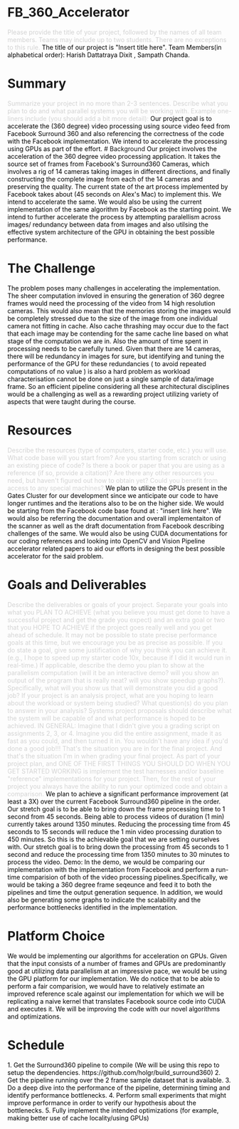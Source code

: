 
# FB_360_Accelerator

<span style="color:lightgray">
Please provide the title of your project, followed by the names of all team members. Teams may include up to two students. There are no exceptions to this rule.
</span>

<span style="color:black">
The title of our project is "Insert title here".
</span>

<span style="color:black">
Team Members(in alphabetical order): Harish Dattatraya Dixit , Sampath Chanda. 
</span>


# Summary

<span style="color:lightgray">
Summarize your project in no more than 2-3 sentences. Describe what you plan to do and what parallel systems you will be working with. Example one-liners include (you should add a bit more detail):
</span>

<span style="color:black">
Our project goal is to accelerate the (360 degree) video processing using source video feed from Facebook Surround 360
and also referencing the correctness of the code with the Facebook implementation. We intend to accelerate the processing
using GPUs as part of the effort.
</span>
<!---
<span style="color:lightgray">
We are going to implement an optimized Smoothed Particle Hydrodynamics fluid solver on the NVIDIA GPUs in the lab.
We are going port the Go runtime to Blacklight.
We are going to create optimized implementations of sparse-matrix multiplication on both GPU and multi-core CPU platforms, and perform a detailed analysis of both systems' performance characteristics.
We are going to back-engineer the unpublished machine specifications of the GPU in the tablet my partner just purchased.
We are going to implement two possible algorithms for a real-time computer vision application on a mobile device and measure their energy consumption in the lab.
</span>
-->
# Background
<span style="color:black">
Our project involves the acceleration of the 360 degree video processing application. It takes the source set of frames
from Facebook's Surround360 Cameras, which involves a rig of 14 cameras taking images in different directions, and finally 
constructing the complete image from each of the 14 cameras and preserving the quality. The current state of the art 
process implemented by Facebook takes about (45 seconds on Alex's Mac) to implement this. We intend to accelerate the same.
We would also be using the current implementation of the same algorithm by Facebook as the starting point. We intend to 
further accelerate the process by attempting paralellism across images/ redundancy between data from images and also utilsing
the effective system architecture of the GPU in obtaining the best possible performance.
</span>
<!---
<span style="color:lightgray">
If your project involves accelerating a compute-intensive application, describe the application or piece of the application you are going to implement in more detail. This description need only be a few paragraphs. It might be helpful to include a block diagram or pseudocode of the basic idea. An important detail is what aspects of the problem might benefit from parallelism? and why?
</span>
-->

# The Challenge
<!---
<span style="color:lightgray">
Describe why the problem is challenging. What aspects of the problem might make it difficult to parallelize? In other words, what to you hope to learn by doing the project?
</span>
<span style="color:lightgray">
Describe the workload: what are the dependencies, what are its memory access characteristics? (is there locality? is there a high communication to computation ratio?), is there divergent execution?
Describe constraints: What are the properties of the system that make mapping the workload to it challenging?
</span>
-->
<span style="color:black">
The problem poses many challenges in accelerating the implementation. The sheer computation invloved in ensuring the generation
of 360 degree frames would need the processing of the video from 14 high resolution cameras. This would also mean that the 
memories storing the images would be completely stressed due to the size of the image from one individual camera not fitting in
cache. Also cache thrashing may occur due to the fact that each image may be contending for the same cache line based on what 
stage of the computation we are in. Also the amount of time spent in processing needs to be carefully tuned. Given that there are 14 cameras, there will be redundancy in images for sure, but identifying and tuning the performance of the GPU for these redundancies ( to avoid repeated computations of no value ) is also a hard problem as workload characterisation cannot be done on just a single sample of data/image frame. So an efficient pipeline considering all these architectural disciplines would 
be a challenging as well as a rewarding project utilizing variety of aspects that were taught during the course.
</span>

# Resources
<span style="color:lightgray">
Describe the resources (type of computers, starter code, etc.) you will use. What code base will you start from? Are you starting from scratch or using an existing piece of code? Is there a book or paper that you are using as a reference (if so, provide a citation)? Are there any other resources you need, but haven't figured out how to obtain yet? Could you benefit from access to any special machines?
</span>

<span style="color:black">
We plan to utilize the GPUs present in the Gates Cluster for our development since we anticipate our code to have longer runtimes and the iterations also to be on the higher side. We would be starting from the Facebook code base found at :
"insert link here". We would also be referring the documentation and overall implementaiton of the scanner as well as the draft documentation from Facebook describing challenges of the same. We would also be using CUDA documentations for our coding 
references and looking into OpenCV and Vision Pipeline accelerator related papers to aid our efforts in designing the best
possible accelerator for the said problem.
</span>

# Goals and Deliverables
<span style="color:lightgray">
Describe the deliverables or goals of your project.
</span>

<span style="color:lightgray">
Separate your goals into what you PLAN TO ACHIEVE (what you believe you must get done to have a successful project and get the grade you expect) and an extra goal or two that you HOPE TO ACHIEVE if the project goes really well and you get ahead of schedule. It may not be possible to state precise performance goals at this time, but we encourage you be as precise as possible. If you do state a goal, give some justification of why you think you can achieve it. (e.g., I hope to speed up my starter code 10x, because if I did it would run in real-time.)
If applicable, describe the demo you plan to show at the parallelism computation (will it be an interactive demo? will you show an output of the program that is really neat? will you show speedup graphs?). Specifically, what will you show us that will demonstrate you did a good job?
If your project is an analysis project, what are you hoping to learn about the workload or system being studied? What question(s) do you plan to answer in your analysis?
Systems project proposals should describe what the system will be capable of and what performance is hoped to be achieved.
IN GENERAL: Imagine that I didn't give you a grading script on assignments 2, 3, or 4. Imagine you did the entire assignment, made it as fast as you could, and then turned it in. You wouldn't have any idea if you'd done a good job!!! That's the situation you are in for the final project. And that's the situation I'm in when grading your final project. As part of your project plan, and ONE OF THE FIRST THINGS YOU SHOULD DO WHEN YOU GET STARTED WORKING is implement the test harnesses and/or baseline "reference" implementations for your project. Then, for the rest of your project you always have the ability to run your optimized code and obtain a comparison.
</span>

<span style="color:black">
We plan to achieve a significant performance improvement (at least a 3X) over the current Facebook Surround360 pipeline in the order.
Our stretch goal is to be able to bring down the frame processing time to 1 second from 45 seconds. Being able to process videos of duration (1 min) currently takes around 1350 minutes. Reducing the processing time from 45 seconds to 15 seconds will reduce the 1 min video processing duration to 450 minutes. So this is the achievable goal that we are setting ourselves with. 
Our stretch goal is to bring down the processing from 45 seconds to 1 second and reduce the processing time from 1350 minutes to 30 minutes to process the video. 
</span>

<span style="color:black">
Demo: 
In the demo, we would be comparing our implementation with the implementation from Facebook and perform a run-time 
comparision of both of the video processing pipelines.Specifically, we would be taking a 360 degree frame seqeunce and feed it to both the pipelines and time the output generation sequence. In addition, we would also be generating some graphs to indicate
the scalability and the performance bottlenecks identified in the implementation. 
</span>

# Platform Choice
<!---
<span style="color:lightgray">
Describe why the platform (computer and/or language) you have chosen is a good one for your needs. Why does it make sense to use this parallel system for the workload you have chosen?
</span>
-->
<span style="color:black">
We would be implementing our algorithms for acceleration on GPUs. Given that the input consists of a number of frames and GPUs are predominantly good at utilizing data parallelism at an impressive pace, we would be using the GPU platform for our implementation. We do notice that to be able to perform a fair comparision, we would have to relatively estimate an improved reference scale against our implementation for which we will be replicating a naive kernel that translates Facebook source code into CUDA and executes it. We will be improving the code with our novel algorithms and optimizations.
</span> 

# Schedule

<span style="color:black">
1.	Get the Surround360 pipeline to compile (We will be using this repo to setup the dependencies. https://github.com/holgr/build_surround360)
2.	Get the pipeline running over the 2 frame sample dataset that is available.
3.	Do a deep dive into the performance of the pipeline, determining timing and identify performance bottlenecks.
4.	Perform small experiments that might improve performance in order to verify our hypothesis about the bottlenecks.
5.	Fully implement the intended optimizations (for example, making better use of cache locality/using GPUs)


<!---
<span style="color:lightgray">
Produce a schedule for your project. Your schedule should have at least one item to do per week. List what you plan to get done each week from now until the parallelism competition in order to meet your project goals. Keep in mind that due to other classes, you'll have more time to work some weeks than others (work that into the schedule). You will need to re-evaluate your progress at the end of each week and update this schedule accordingly. Note the intermediate checkpoint deadline is April 25th. In your schedule we encourage you to be precise as precise as possible. It's often helpful to work backward in time from your deliverables and goals, writing down all the little things you'll need to do (establish the dependencies!).
</span>
-->
